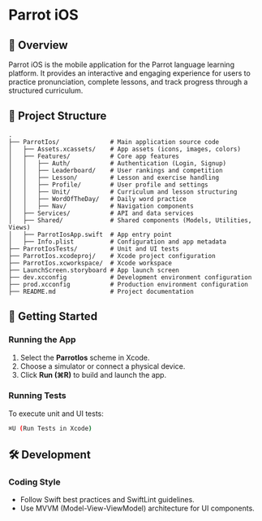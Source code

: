 # Parrot iOS

## 📖 Overview
Parrot iOS is the mobile application for the Parrot language learning platform. It provides an interactive and engaging experience for users to practice pronunciation, complete lessons, and track progress through a structured curriculum.

## 📂 Project Structure
```
.
├── ParrotIos/              # Main application source code
│   ├── Assets.xcassets/    # App assets (icons, images, colors)
│   ├── Features/           # Core app features
│   │   ├── Auth/           # Authentication (Login, Signup)
│   │   ├── Leaderboard/    # User rankings and competition
│   │   ├── Lesson/         # Lesson and exercise handling
│   │   ├── Profile/        # User profile and settings
│   │   ├── Unit/           # Curriculum and lesson structuring
│   │   ├── WordOfTheDay/   # Daily word practice
│   │   ├── Nav/            # Navigation components
│   ├── Services/           # API and data services
│   ├── Shared/             # Shared components (Models, Utilities, Views)
│   ├── ParrotIosApp.swift  # App entry point
│   ├── Info.plist          # Configuration and app metadata
├── ParrotIosTests/         # Unit and UI tests
├── ParrotIos.xcodeproj/    # Xcode project configuration
├── ParrotIos.xcworkspace/  # Xcode workspace
├── LaunchScreen.storyboard # App launch screen
├── dev.xcconfig            # Development environment configuration
├── prod.xcconfig           # Production environment configuration
├── README.md               # Project documentation
```

## 🚀 Getting Started

### Running the App
1. Select the **ParrotIos** scheme in Xcode.
2. Choose a simulator or connect a physical device.
3. Click **Run (⌘R)** to build and launch the app.

### Running Tests
To execute unit and UI tests:
```sh
⌘U (Run Tests in Xcode)
```

## 🛠 Development

### Coding Style
- Follow Swift best practices and SwiftLint guidelines.
- Use MVVM (Model-View-ViewModel) architecture for UI components.
